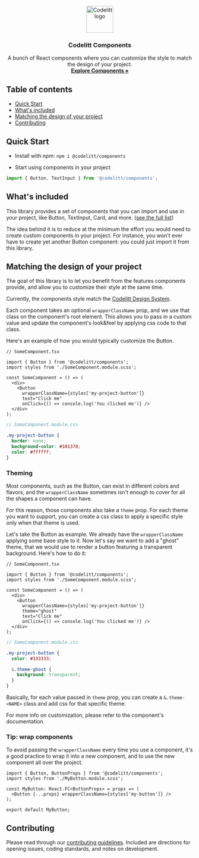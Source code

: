 <p align="center">
  <a href="https://www.codelitt.com/">
    <img src="https://www.codelitt.com/assets/images/codelitt-logo-574d820fc38c105df2760d6f46f79fa157b4ee96e8030243e0fb28211f3e3223.svg" alt="Codelitt logo" width="72" height="72">
  </a>
</p>

<h3 align="center">Codelitt Components</h3>

<p align="center">
  A bunch of React components where you can customize the style to match the design of your project.
  <br>
  <a href="#"><strong>Explore Components »</strong></a>
  <br>
</p>

## Table of contents

- [Quick Start](#quick-start)
- [What's included](#whats-included)
- [Matching the design of your project](#matching-the-design-of-your-project)
- [Contributing](#contributing)

## Quick Start

- Install with npm: `npm i @codelitt/components`

- Start using components in your project

```typescript
import { Button, TextInput } from '@codelitt/components';
```

## What's included

This library provides a set of components that you can import and use in your project, like Button, TextInput, Card, and more. ([see the full list](https://github.com/codelittinc/codelitt-design-system/blob/master/src/components))

The idea behind it is to reduce at the minimum the effort you would need to create custom components in your project.
For instance, you won't ever have to create yet another Button component: you could just import it from this library.

## Matching the design of your project

The goal of this library is to let you benefit from the features components provide, and allow you to customize their style at the same time.

Currently, the components style match the [Codelitt Design System](https://www.figma.com/file/RMgJTnFNdg8SM7Zynh10m0/Codelitt-Design-System?node-id=9%3A25).

Each component takes an optional `wrapperClassName` prop, and we use that class on the component's root element. This allows you to pass in a custom value and update the component's look&feel by applying css code to that class.

Here's an example of how you would typically customize the Button.

```tsx
// SomeComponent.tsx

import { Button } from '@codelitt/components';
import styles from './SomeComponent.module.scss';

const SomeComponent = () => (
  <div>
    <Button
      wrapperClassName={styles['my-project-button']}
      text="Click me"
      onClick={() => console.log('You clicked me')} />
  </div>
);
```

```scss
// SomeComponent.module.css

.my-project-button {
  border: none;
  background-color: #101378;
  color: #ffffff;
}
```

### Theming

Most components, such as the Button, can exist in different colors and flavors, and the `wrapperClassName` sometimes isn't enough to cover for all the shapes a component can have.

For this reason, those components also take a `theme` prop. For each theme you want to support, you can create a css class to apply a specific style only when that theme is used.

Let's take the Button as example. We already have the `wrapperClassName` applying some base style to it. Now let's say we want to add a "ghost" theme, that we would use to render a button featuring a transparent background. Here's how to do it:

```tsx
// SomeComponent.tsx

import { Button } from '@codelitt/components';
import styles from './SomeComponent.module.scss';

const SomeComponent = () => (
  <div>
    <Button
      wrapperClassName={styles['my-project-button']}
      theme="ghost"
      text="Click me"
      onClick={() => console.log('You clicked me')} />
  </div>
);
```

```scss
// SomeComponent.module.css

.my-project-button {
  color: #333333;

  &.theme-ghost {
    background: transparent;
  }
}
```

Basically, for each value passed in `theme` prop, you can create a `&.theme-<NAME>` class and add css for that specific theme.

For more info on customization, please refer to the component's documentation.

### Tip: wrap components

To avoid passing the `wrapperClassName` every time you use a component, it's a good practice to wrap it into a new component, and to use the new component all over the project.

```tsx
import { Button, ButtonProps } from '@codelitt/components';
import styles from './MyButton.module.scss';

const MyButton: React.FC<ButtonProps> = props => (
  <Button {...props} wrapperClassName={styles['my-button']} />
);

export default MyButton;
```

## Contributing

Please read through our [contributing guidelines](https://github.com/codelittinc/codelitt-design-system/blob/master/docs/CONTRIBUTING.md). Included are directions for opening issues, coding standards, and notes on development.
